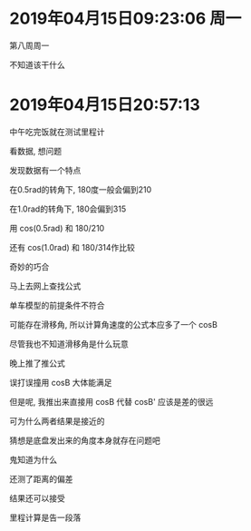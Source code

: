 # 2019年04月15日09:23:06 周一

第八周周一

不知道该干什么



# 2019年04月15日20:57:13

中午吃完饭就在测试里程计

看数据, 想问题

发现数据有一个特点

在0.5rad的转角下, 180度一般会偏到210

在1.0rad的转角下, 180会偏到315

用 cos(0.5rad) 和 180/210

还有 cos(1.0rad) 和 180/314作比较

奇妙的巧合



马上去网上查找公式

单车模型的前提条件不符合

可能存在滑移角, 所以计算角速度的公式本应多了一个 cosB

尽管我也不知道滑移角是什么玩意



晚上推了推公式

误打误撞用 cosB 大体能满足

但是呢, 我推出来直接用 cosB 代替 cosB' 应该是差的很远

可为什么两者结果是接近的

猜想是底盘发出来的角度本身就存在问题吧

鬼知道为什么



还测了距离的偏差

结果还可以接受

里程计算是告一段落